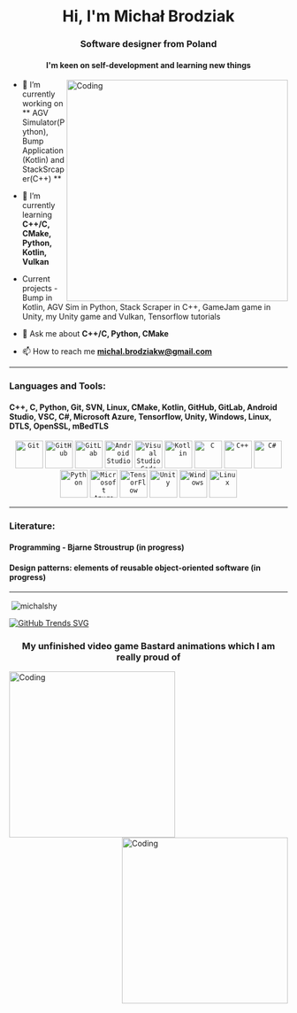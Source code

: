<h1 align="center">Hi, I'm Michał Brodziak</h1>
<h3 align="center">Software designer from Poland</h3>
<h4 align="center">I'm keen on self-development and learning new things</h4>
<img align="right" alt="Coding" width="400" src="https://cdn.dribbble.com/users/720825/screenshots/3253310/slim-jim-_dribbble_-_800x600_.gif">

- 🔭 I’m currently working on ** AGV Simulator(Python), Bump Application(Kotlin) and StackSrcaper(C++) **

- 🌱 I’m currently learning **C++/C, CMake, Python, Kotlin, Vulkan**

- Current projects - Bump in Kotlin, AGV Sim in Python, Stack Scraper in C++, GameJam game in Unity, my Unity game and Vulkan, Tensorflow tutorials

- 💬 Ask me about **C++/C, Python, CMake**

- 📫 How to reach me **michal.brodziakw@gmail.com**

<hr>

<h3 align="left">Languages and Tools:</h3>
<h4 align="left">C++, C, Python, Git, SVN, Linux, CMake, Kotlin, GitHub, GitLab, Android Studio, VSC, C#, Microsoft Azure, Tensorflow, Unity, Windows, Linux, DTLS, OpenSSL, mBedTLS</h4>
<div align="center">
	<code><img width="50" src="https://user-images.githubusercontent.com/25181517/192108372-f71d70ac-7ae6-4c0d-8395-51d8870c2ef0.png" alt="Git" title="Git"/></code>
	<code><img width="50" src="https://user-images.githubusercontent.com/25181517/192108374-8da61ba1-99ec-41d7-80b8-fb2f7c0a4948.png" alt="GitHub" title="GitHub"/></code>
	<code><img width="50" src="https://user-images.githubusercontent.com/25181517/192108376-c675d39b-90f6-4073-bde6-5a9291644657.png" alt="GitLab" title="GitLab"/></code>
	<code><img width="50" src="https://user-images.githubusercontent.com/25181517/192108895-20dc3343-43e3-4a54-a90e-13a4abbc57b9.png" alt="Android Studio" title="Android Studio"/></code>
	<code><img width="50" src="https://user-images.githubusercontent.com/25181517/192108891-d86b6220-e232-423a-bf5f-90903e6887c3.png" alt="Visual Studio Code" title="Visual Studio Code"/></code>
	<code><img width="50" src="https://user-images.githubusercontent.com/25181517/185062810-7ee0c3d2-17f2-4a98-9d8a-a9576947692b.png" alt="Kotlin" title="Kotlin"/></code>
	<code><img width="50" src="https://user-images.githubusercontent.com/25181517/192106070-46255bcf-65e6-4c6b-a296-bf8d0d8fb2a7.png" alt="C" title="C"/></code>
	<code><img width="50" src="https://user-images.githubusercontent.com/25181517/192106073-90fffafe-3562-4ff9-a37e-c77a2da0ff58.png" alt="C++" title="C++"/></code>
	<code><img width="50" src="https://user-images.githubusercontent.com/25181517/121405384-444d7300-c95d-11eb-959f-913020d3bf90.png" alt="C#" title="C#"/></code>
	<code><img width="50" src="https://user-images.githubusercontent.com/25181517/183423507-c056a6f9-1ba8-4312-a350-19bcbc5a8697.png" alt="Python" title="Python"/></code>
	<code><img width="50" src="https://user-images.githubusercontent.com/25181517/183911544-95ad6ba7-09bf-4040-ac44-0adafedb9616.png" alt="Microsoft Azure" title="Microsoft Azure"/></code>
	<code><img width="50" src="https://user-images.githubusercontent.com/25181517/223639822-2a01e63a-a7f9-4a39-8930-61431541bc06.png" alt="TensorFlow" title="TensorFlow"/></code>
	<code><img width="50" src="https://user-images.githubusercontent.com/25181517/193427941-9437dbbe-376f-40dc-9573-0ef5c02a26a7.png" alt="Unity" title="Unity"/></code>
	<code><img width="50" src="https://user-images.githubusercontent.com/25181517/186884150-05e9ff6d-340e-4802-9533-2c3f02363ee3.png" alt="Windows" title="Windows"/></code>
	<code><img width="50" src="https://github.com/marwin1991/profile-technology-icons/assets/76662862/2481dc48-be6b-4ebb-9e8c-3b957efe69fa" alt="Linux" title="Linux"/></code>
</div>

<hr>

<h3>Literature:</h3>
<h4>Programming - Bjarne Stroustrup (in progress)</h4>
<h4>Design patterns: elements of reusable object-oriented software (in progress)</h4>

<hr>

<p>&nbsp;<img align="center" src="https://github-readme-stats.vercel.app/api?username=michalshy&show_icons=true&locale=en" alt="michalshy" /></p>

<div align-items="center">

[![GitHub Trends SVG](https://api.githubtrends.io/user/svg/michalshy/langs?time_range=one_year&loc_metric=changed&theme=dark)](https://githubtrends.io)	
</div>
<h3 align="center"> My unfinished video game Bastard animations which I am really proud of </h3>
<img align="left" alt="Coding" width="300" src="https://user-images.githubusercontent.com/91937056/226870857-d61e4ca2-b924-43ad-852b-2cb1545987e3.gif">
<img align="right" alt="Coding" width="300" src="https://user-images.githubusercontent.com/91937056/226865464-02e27f23-ffac-4a05-b87a-df1173cdea6a.gif">
	



